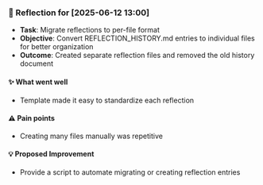 ### :book: Reflection for [2025-06-12 13:00]
  - **Task**: Migrate reflections to per-file format
  - **Objective**: Convert REFLECTION_HISTORY.md entries to individual files for better organization
  - **Outcome**: Created separate reflection files and removed the old history document

#### :sparkles: What went well
  - Template made it easy to standardize each reflection

#### :warning: Pain points
  - Creating many files manually was repetitive

#### :bulb: Proposed Improvement
  - Provide a script to automate migrating or creating reflection entries
